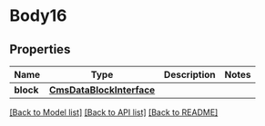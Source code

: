 # Body16

## Properties
Name | Type | Description | Notes
------------ | ------------- | ------------- | -------------
**block** | [**CmsDataBlockInterface**](CmsDataBlockInterface.md) |  | 

[[Back to Model list]](../README.md#documentation-for-models) [[Back to API list]](../README.md#documentation-for-api-endpoints) [[Back to README]](../README.md)


